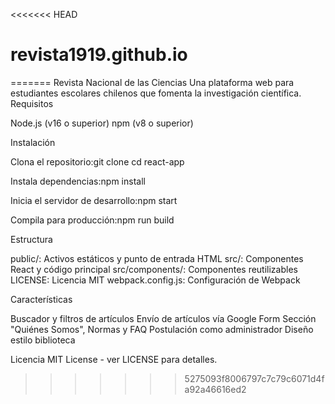 <<<<<<< HEAD
# revista1919.github.io
=======
Revista Nacional de las Ciencias
Una plataforma web para estudiantes escolares chilenos que fomenta la investigación científica.
Requisitos

Node.js (v16 o superior)
npm (v8 o superior)

Instalación

Clona el repositorio:git clone <repository-url>
cd react-app


Instala dependencias:npm install


Inicia el servidor de desarrollo:npm start


Compila para producción:npm run build



Estructura

public/: Activos estáticos y punto de entrada HTML
src/: Componentes React y código principal
src/components/: Componentes reutilizables
LICENSE: Licencia MIT
webpack.config.js: Configuración de Webpack

Características

Buscador y filtros de artículos
Envío de artículos vía Google Form
Sección "Quiénes Somos", Normas y FAQ
Postulación como administrador
Diseño estilo biblioteca

Licencia
MIT License - ver LICENSE para detalles.
>>>>>>> 5275093f8006797c7c79c6071d4fa92a46616ed2
